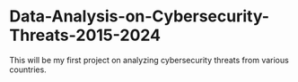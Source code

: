 # Data-Analysis-on-Cybersecurity-Threats-2015-2024
This will be my first project on analyzing cybersecurity threats from various countries. 
